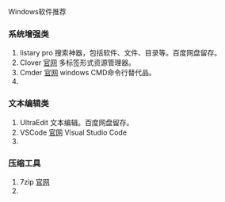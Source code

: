 Windows软件推荐

### 系统增强类
 1. listary pro
 搜索神器，包括软件、文件、目录等。百度网盘留存。
 2. Clover
 [官网](http://cn.ejie.me/) 多标签形式资源管理器。
 3. Cmder
[官网](http://cmder.net/) windows CMD命令行替代品。
 4.    
### 文本编辑类
1.  UltraEdit
文本编辑。百度网盘留存。
2. VSCode
[官网](https://code.visualstudio.com/) Visual Studio Code
3. 
### 压缩工具
1. 7zip
[官网](https://www.7-zip.org/)
2. 
<!--stackedit_data:
eyJoaXN0b3J5IjpbLTUwMDk1NzQwMV19
-->
